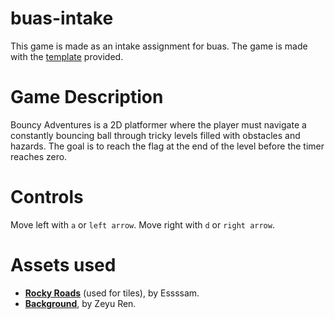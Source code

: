 # buas-intake

This game is made as an intake assignment for buas. The game is made with the [template](https://www.3dgep.com/cpp-fast-track-1-getting-started/) provided.

# Game Description

Bouncy Adventures is a 2D platformer where the player must navigate a constantly bouncing ball through tricky levels filled with obstacles and hazards. The goal is to reach the flag at the end of the level before the timer reaches zero.​

# Controls

Move left with `a` or `left arrow`.
Move right with `d` or `right arrow`.

# Assets used

- **[Rocky Roads](https://essssam.itch.io/rocky-roads)** (used for tiles), by Essssam.
- **[Background](https://opengameart.org/content/backgrounds-for-2d-platformers)**, by Zeyu Ren.

